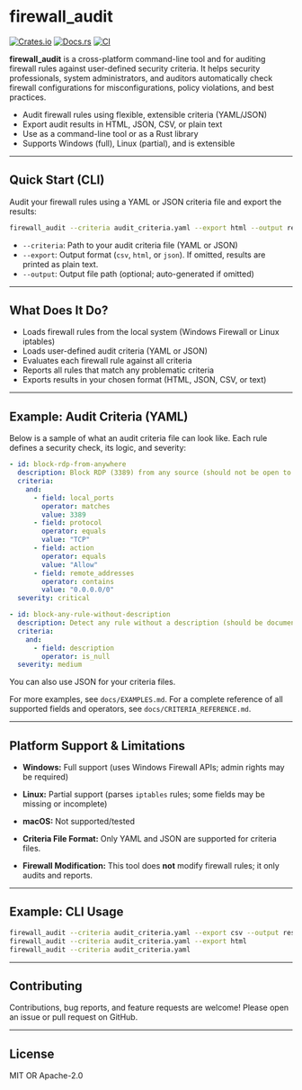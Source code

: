 # firewall_audit

[![Crates.io](https://img.shields.io/crates/v/firewall_audit.svg)](https://crates.io/crates/firewall_audit)
[![Docs.rs](https://docs.rs/firewall_audit/badge.svg)](https://docs.rs/firewall_audit)
[![CI](https://github.com/<user>/<repo>/actions/workflows/ci.yml/badge.svg)](https://github.com/<user>/<repo>/actions)

**firewall_audit** is a cross-platform command-line tool and for auditing firewall rules against user-defined security criteria. It helps security professionals, system administrators, and auditors automatically check firewall configurations for misconfigurations, policy violations, and best practices.

- Audit firewall rules using flexible, extensible criteria (YAML/JSON)
- Export audit results in HTML, JSON, CSV, or plain text
- Use as a command-line tool or as a Rust library
- Supports Windows (full), Linux (partial), and is extensible

---

## Quick Start (CLI)

Audit your firewall rules using a YAML or JSON criteria file and export the results:

```sh
firewall_audit --criteria audit_criteria.yaml --export html --output result.html
```

- `--criteria`: Path to your audit criteria file (YAML or JSON)
- `--export`: Output format (`csv`, `html`, or `json`). If omitted, results are printed as plain text.
- `--output`: Output file path (optional; auto-generated if omitted)

---

## What Does It Do?

- Loads firewall rules from the local system (Windows Firewall or Linux iptables)
- Loads user-defined audit criteria (YAML or JSON)
- Evaluates each firewall rule against all criteria
- Reports all rules that match any problematic criteria
- Exports results in your chosen format (HTML, JSON, CSV, or text)

---

## Example: Audit Criteria (YAML)

Below is a sample of what an audit criteria file can look like. Each rule defines a security check, its logic, and severity:

```yaml
- id: block-rdp-from-anywhere
  description: Block RDP (3389) from any source (should not be open to the world)
  criteria:
    and:
      - field: local_ports
        operator: matches
        value: 3389
      - field: protocol
        operator: equals
        value: "TCP"
      - field: action
        operator: equals
        value: "Allow"
      - field: remote_addresses
        operator: contains
        value: "0.0.0.0/0"
  severity: critical

- id: block-any-rule-without-description
  description: Detect any rule without a description (should be documented)
  criteria:
    and:
      - field: description
        operator: is_null
  severity: medium
```

You can also use JSON for your criteria files.

For more examples, see `docs/EXAMPLES.md`. For a complete reference of all supported fields and operators, see `docs/CRITERIA_REFERENCE.md`.

---

## Platform Support & Limitations

- **Windows:** Full support (uses Windows Firewall APIs; admin rights may be required)
- **Linux:** Partial support (parses `iptables` rules; some fields may be missing or incomplete)
- **macOS:** Not supported/tested

- **Criteria File Format:** Only YAML and JSON are supported for criteria files.
- **Firewall Modification:** This tool does **not** modify firewall rules; it only audits and reports.

---

## Example: CLI Usage

```sh
firewall_audit --criteria audit_criteria.yaml --export csv --output result.csv
firewall_audit --criteria audit_criteria.yaml --export html
firewall_audit --criteria audit_criteria.yaml
```

---

## Contributing

Contributions, bug reports, and feature requests are welcome! Please open an issue or pull request on GitHub.

---

## License

MIT OR Apache-2.0 